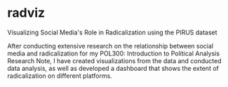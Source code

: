 # radviz
Visualizing Social Media's Role in Radicalization using the PIRUS dataset

After conducting extensive research on the relationship between social media and radicalization for my POL300: Introduction to Political Analysis Research Note, I have created visualizations from the data and conducted data analysis, as well as developed a dashboard that shows the extent of radicalization on different platforms.  
